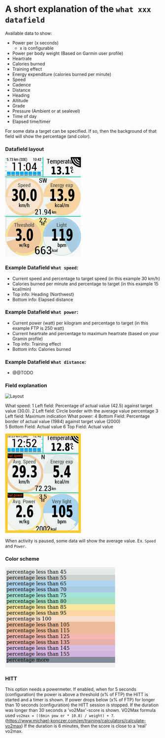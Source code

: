 # A short explanation of the `what xxx datafield`

Available data to show:
 - Power per (x seconds)
   - x is configurable
 - Power per body weight (Based on Garmin user profile)
 - Heartrate
 - Calories burned
 - Training effect
 - Energy expenditure (calories burned per minute)
 - Speed
 - Cadence
 - Distance
 - Heading
 - Altitude
 - Grade
 - Pressure (Ambient or at sealevel)
 - Time of day
 - Elapsed time/timer

For some data a target can be specified. If so, then the background of that field will show the percentage (and color).

### Datafield layout

![Layout](/documents/screenshots/3137.png "Large field layout")

### Example Datafield `What speed`:

- Current speed and percentage to target speed (in this example 30 km/h)
- Calories burned per minute and percentage to target (in this example 15 kcal/min)
- Top info: Heading (Northwest)
- Bottom info: Elapsed distance
 
### Example Datafield `What power`:

- Current power (watt) per kilogram and percentage to target (in this example FTP is 250 watt)
- Current heartrate and percentage to maximum heartrate (based on your Gramin profile)
- Top info: Training effect
- Bottom info: Calories burned

### Example Datafield `What distance`:

- @@TODO

### Field explanation
![Layout](/documents/screenshots/explanation_field_01.png "Field explanation")

What speed:
1 Left field: Percentage of actual value (42.5) against target value (30.0).
2 Left field: Circle border with the average value percentage
3 Left field: Maximum indication
What power:
4 Bottom Field: Percentage border of actual value (1984) against target value (2000)  
5 Bottom Field: Actual value
6 Top Field: Actual value

![Layout](/documents/screenshots/9653.png "Activity paused")

When activity is paused, some data will show the average value. Ex. `Speed` and `Power`.

### Color scheme

![Percentage colors](/documents/percentagecolors.png "Color scheme")

### HITT

This option needs a powermeter.
If enabled, when for 5 seconds (configuration) the power is above a threshold (x% of FTP) the HITT is started and a timer is shown.
If power drops below (x% of FTP) for longer than 10 seconds (configuration) the HITT session is stopped.
If the duration was longer than 30 seconds a 'vo2Max'-score is shown.
VO2Max formula used `vo2max = ((6min pow er * 10.8) / weight) + 7`.
(https://www.michael-konczer.com/en/training/calculators/calculate-vo2max)
If the duration is 6 minutes, then the score is close to a 'real' vo2max.



